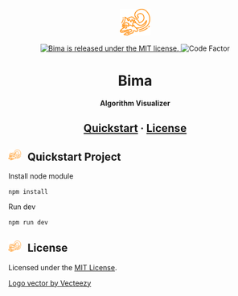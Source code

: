 <p align="center">
  <img alt="Bima" src="https://raw.githubusercontent.com/pandawa-tech/bima/main/static/logo.svg" width="60" />
</p>
<p align="center">
  <a href="https://github.com/pandawa-tech/bima/blob/main/LICENSE">
    <img src="https://img.shields.io/badge/license-MIT-blue.svg" alt="Bima is released under the MIT license." />
  </a>
  <img alt="Code Factor" src="https://www.codefactor.io/repository/github/pandawa-tech/bima/badge">
    
</p>
<h1 align="center">
  Bima
</h1>
<p align="center">
  <strong>
    Algorithm Visualizer
  </strong>
</p>
<h2 align="center">
  <a href="#quickstart">Quickstart</a>
  <span> · </span>
  <a href="#license">License</a>
</h2>

<h2 id="quickstart"><img alt="Bima" style="margin-right: 8px;" src="https://raw.githubusercontent.com/pandawa-tech/bima/main/static/logo.svg" width="25" /> Quickstart Project</h2>

Install node module
```shell
npm install
```
Run dev
```shell
npm run dev
```

<h2 id="license"><img alt="Bima" style="margin-right: 8px;" src="https://raw.githubusercontent.com/pandawa-tech/bima/main/static/logo.svg" width="25" /> License</h2>

Licensed under the [MIT License](./LICENSE).

<a href="https://www.vecteezy.com/free-vector/decorative">Logo vector by Vecteezy</a>

